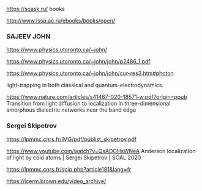 https://scask.ru/ books

http://www.issp.ac.ru/ebooks/books/open/

### SAJEEV JOHN

https://www.physics.utoronto.ca/~john/

https://www.physics.utoronto.ca/~john/john/p2486_1.pdf

https://www.physics.utoronto.ca/~john/john/cur-res3.htm#photon

 light-trapping in both classical and quantum-electrodynamics. 

https://www.nature.com/articles/s41467-020-18571-w.pdf?origin=ppub 
Transition from light diffusion to localization in
three-dimensional amorphous dielectric networks near the band edge

### Sergei Skipetrov

https://lpmmc.cnrs.fr/IMG/pdf/publist_skipetrov.pdf

https://www.youtube.com/watch?v=QsADOHsWNeA  Anderson localization of light by cold atoms | Sergei Skipetrov | SOAL 2020

https://lpmmc.cnrs.fr/spip.php?article181&lang=fr


https://icerm.brown.edu/video_archive/
